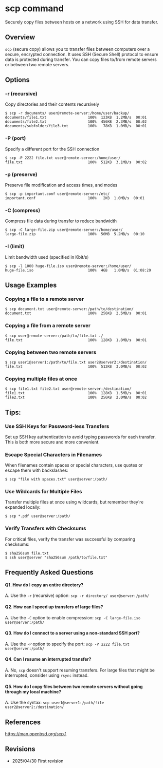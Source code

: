 # scp command

Securely copy files between hosts on a network using SSH for data transfer.

## Overview

`scp` (secure copy) allows you to transfer files between computers over a secure, encrypted connection. It uses SSH (Secure Shell) protocol to ensure data is protected during transfer. You can copy files to/from remote servers or between two remote servers.

## Options

### **-r** (recursive)

Copy directories and their contents recursively

```console
$ scp -r documents/ user@remote-server:/home/user/backup/
documents/file1.txt                   100%  123KB  1.2MB/s  00:01
documents/file2.txt                   100%  456KB  2.3MB/s  00:02
documents/subfolder/file3.txt         100%   78KB  1.0MB/s  00:01
```

### **-P** (port)

Specify a different port for the SSH connection

```console
$ scp -P 2222 file.txt user@remote-server:/home/user/
file.txt                              100%  512KB  3.1MB/s  00:02
```

### **-p** (preserve)

Preserve file modification and access times, and modes

```console
$ scp -p important.conf user@remote-server:/etc/
important.conf                        100%   2KB  1.0MB/s  00:01
```

### **-C** (compress)

Compress file data during transfer to reduce bandwidth

```console
$ scp -C large-file.zip user@remote-server:/home/user/
large-file.zip                        100%  50MB  5.2MB/s  00:10
```

### **-l** (limit)

Limit bandwidth used (specified in Kbit/s)

```console
$ scp -l 1000 huge-file.iso user@remote-server:/home/user/
huge-file.iso                         100%  4GB   1.0MB/s  01:08:20
```

## Usage Examples

### Copying a file to a remote server

```console
$ scp document.txt user@remote-server:/path/to/destination/
document.txt                          100%  256KB  2.5MB/s  00:01
```

### Copying a file from a remote server

```console
$ scp user@remote-server:/path/to/file.txt ./
file.txt                              100%  128KB  1.8MB/s  00:01
```

### Copying between two remote servers

```console
$ scp user1@server1:/path/to/file.txt user2@server2:/destination/
file.txt                              100%  512KB  3.0MB/s  00:02
```

### Copying multiple files at once

```console
$ scp file1.txt file2.txt user@remote-server:/destination/
file1.txt                             100%  128KB  1.5MB/s  00:01
file2.txt                             100%  256KB  2.0MB/s  00:02
```

## Tips:

### Use SSH Keys for Password-less Transfers

Set up SSH key authentication to avoid typing passwords for each transfer. This is both more secure and more convenient.

### Escape Special Characters in Filenames

When filenames contain spaces or special characters, use quotes or escape them with backslashes:
```console
$ scp "file with spaces.txt" user@server:/path/
```

### Use Wildcards for Multiple Files

Transfer multiple files at once using wildcards, but remember they're expanded locally:
```console
$ scp *.pdf user@server:/path/
```

### Verify Transfers with Checksums

For critical files, verify the transfer was successful by comparing checksums:
```console
$ sha256sum file.txt
$ ssh user@server "sha256sum /path/to/file.txt"
```

## Frequently Asked Questions

#### Q1. How do I copy an entire directory?
A. Use the `-r` (recursive) option: `scp -r directory/ user@server:/path/`

#### Q2. How can I speed up transfers of large files?
A. Use the `-C` option to enable compression: `scp -C large-file.iso user@server:/path/`

#### Q3. How do I connect to a server using a non-standard SSH port?
A. Use the `-P` option to specify the port: `scp -P 2222 file.txt user@server:/path/`

#### Q4. Can I resume an interrupted transfer?
A. No, `scp` doesn't support resuming transfers. For large files that might be interrupted, consider using `rsync` instead.

#### Q5. How do I copy files between two remote servers without going through my local machine?
A. Use the syntax: `scp user1@server1:/path/file user2@server2:/destination/`

## References

https://man.openbsd.org/scp.1

## Revisions

- 2025/04/30 First revision